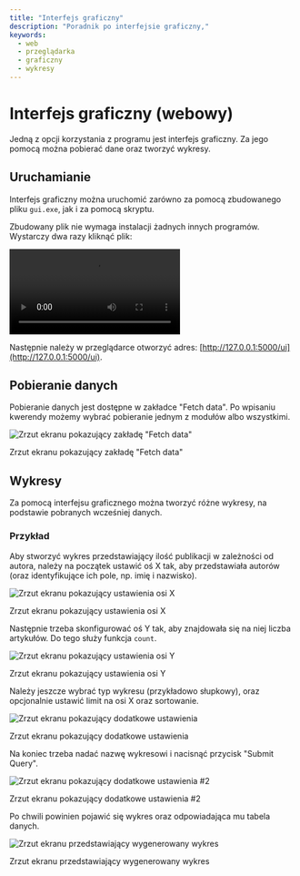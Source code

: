 ```yaml
---
title: "Interfejs graficzny"
description: "Poradnik po interfejsie graficzny,"
keywords: 
  - web
  - przeglądarka
  - graficzny
  - wykresy
---
```


# Interfejs graficzny (webowy)

Jedną z opcji korzystania z programu jest interfejs graficzny. Za jego pomocą można pobierać dane oraz tworzyć wykresy.

## Uruchamianie

Interfejs graficzny można uruchomić zarówno za pomocą zbudowanego pliku `gui.exe`, jak i za pomocą skryptu.

Zbudowany plik nie wymaga instalacji żadnych innych programów. Wystarczy dwa razy kliknąć plik:

<video controls preload='metadata' class="saturday-video" aria-hidden="true">
    <source src={require('./assets/gui-7.webm').default} />
</video>

Następnie należy w przeglądarce otworzyć adres: [http://127.0.0.1:5000/ui](http://127.0.0.1:5000/ui).

## Pobieranie danych

Pobieranie danych jest dostępne w zakładce "Fetch data". Po wpisaniu kwerendy możemy wybrać pobieranie jednym 
z modułów albo wszystkimi.

![Zrzut ekranu pokazujący zakładę "Fetch data"](./assets/gui-1.webp)
<p class="text--italic" aria-hidden="true">Zrzut ekranu pokazujący zakładę "Fetch data"</p>

## Wykresy

Za pomocą interfejsu graficznego można tworzyć różne wykresy, na podstawie pobranych wcześniej danych.

### Przykład

Aby stworzyć wykres przedstawiający ilość publikacji w zależności od autora, należy na początek ustawić
oś X tak, aby przedstawiała autorów (oraz identyfikujące ich pole, np. imię i nazwisko).

![Zrzut ekranu pokazujący ustawienia osi X](./assets/gui-2.webp)
<p class="text--italic" aria-hidden="true">Zrzut ekranu pokazujący ustawienia osi X</p>

Następnie trzeba skonfigurować oś Y tak, aby znajdowała się na niej liczba artykułów. Do tego służy funkcja `count`.

![Zrzut ekranu pokazujący ustawienia osi Y](./assets/gui-3.webp)
<p class="text--italic" aria-hidden="true">Zrzut ekranu pokazujący ustawienia osi Y</p>

Należy jeszcze wybrać typ wykresu (przykładowo słupkowy), oraz opcjonalnie ustawić limit na osi X oraz sortowanie.

![Zrzut ekranu pokazujący dodatkowe ustawienia](./assets/gui-4.webp)
<p class="text--italic" aria-hidden="true">Zrzut ekranu pokazujący dodatkowe ustawienia</p>

Na koniec trzeba nadać nazwę wykresowi i nacisnąć przycisk "Submit Query".

![Zrzut ekranu pokazujący dodatkowe ustawienia #2](./assets/gui-5.webp)
<p class="text--italic" aria-hidden="true">Zrzut ekranu pokazujący dodatkowe ustawienia #2</p>

Po chwili powinien pojawić się wykres oraz odpowiadająca mu tabela danych.

![Zrzut ekranu przedstawiający wygenerowany wykres](./assets/gui-6.webp)
<p class="text--italic" aria-hidden="true">Zrzut ekranu przedstawiający wygenerowany wykres</p>
